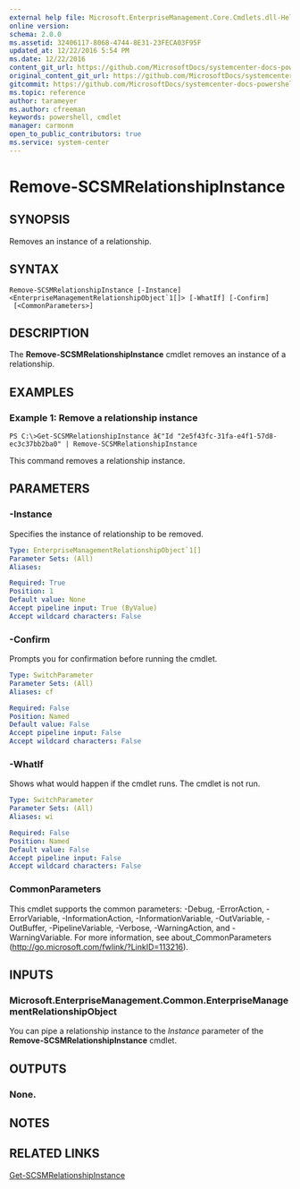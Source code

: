 ```yaml
---
external help file: Microsoft.EnterpriseManagement.Core.Cmdlets.dll-Help.xml
online version: 
schema: 2.0.0
ms.assetid: 32406117-8068-4744-8E31-23FECA03F95F
updated_at: 12/22/2016 5:54 PM
ms.date: 12/22/2016
content_git_url: https://github.com/MicrosoftDocs/systemcenter-docs-powershell/blob/live/systemcenter-cmdlets/SystemCenter2016/ServiceManagerCore/vlatest/Remove-SCSMRelationshipInstance.md
original_content_git_url: https://github.com/MicrosoftDocs/systemcenter-docs-powershell/blob/live/systemcenter-cmdlets/SystemCenter2016/ServiceManagerCore/vlatest/Remove-SCSMRelationshipInstance.md
gitcommit: https://github.com/MicrosoftDocs/systemcenter-docs-powershell/blob/17c3a51bd892aad46c731d9f381f0704b4815004/systemcenter-cmdlets/SystemCenter2016/ServiceManagerCore/vlatest/Remove-SCSMRelationshipInstance.md
ms.topic: reference
author: tarameyer
ms.author: cfreeman
keywords: powershell, cmdlet
manager: carmonm
open_to_public_contributors: true
ms.service: system-center
---
```


# Remove-SCSMRelationshipInstance

## SYNOPSIS
Removes an instance of a relationship.

## SYNTAX

```
Remove-SCSMRelationshipInstance [-Instance] <EnterpriseManagementRelationshipObject`1[]> [-WhatIf] [-Confirm]
 [<CommonParameters>]
```

## DESCRIPTION
The **Remove-SCSMRelationshipInstance** cmdlet removes an instance of a relationship.

## EXAMPLES

### Example 1: Remove a relationship instance
```
PS C:\>Get-SCSMRelationshipInstance â€"Id "2e5f43fc-31fa-e4f1-57d8-ec3c37bb2ba0" | Remove-SCSMRelationshipInstance
```

This command removes a relationship instance.

## PARAMETERS

### -Instance
Specifies the instance of relationship to be removed.

```yaml
Type: EnterpriseManagementRelationshipObject`1[]
Parameter Sets: (All)
Aliases: 

Required: True
Position: 1
Default value: None
Accept pipeline input: True (ByValue)
Accept wildcard characters: False
```

### -Confirm
Prompts you for confirmation before running the cmdlet.

```yaml
Type: SwitchParameter
Parameter Sets: (All)
Aliases: cf

Required: False
Position: Named
Default value: False
Accept pipeline input: False
Accept wildcard characters: False
```

### -WhatIf
Shows what would happen if the cmdlet runs.
The cmdlet is not run.

```yaml
Type: SwitchParameter
Parameter Sets: (All)
Aliases: wi

Required: False
Position: Named
Default value: False
Accept pipeline input: False
Accept wildcard characters: False
```

### CommonParameters
This cmdlet supports the common parameters: -Debug, -ErrorAction, -ErrorVariable, -InformationAction, -InformationVariable, -OutVariable, -OutBuffer, -PipelineVariable, -Verbose, -WarningAction, and -WarningVariable. For more information, see about_CommonParameters (http://go.microsoft.com/fwlink/?LinkID=113216).

## INPUTS

### Microsoft.EnterpriseManagement.Common.EnterpriseManagementRelationshipObject
You can pipe a relationship instance to the *Instance* parameter of the **Remove-SCSMRelationshipInstance** cmdlet.

## OUTPUTS

### None.

## NOTES

## RELATED LINKS

[Get-SCSMRelationshipInstance](xref:SystemCenter2016/ServiceManagerCore/vlatest/Get-SCSMRelationshipInstance.md)

